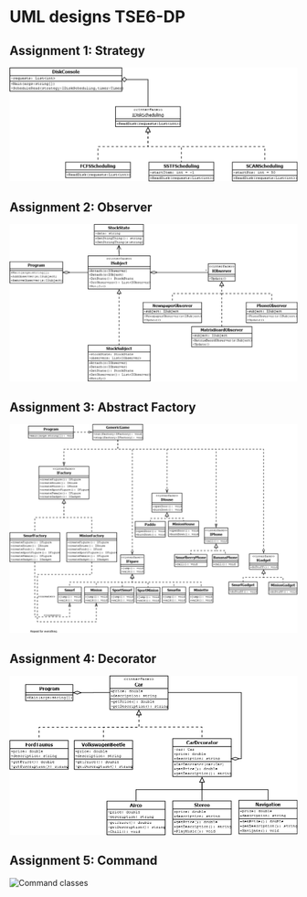 UML designs TSE6-DP
================================================================================================================
## Assignment 1: Strategy  
![Strategy classes](W1-Strategy.png)  
  
## Assignment 2: Observer
![Observer classes](W2-Observer.png)  
  
## Assignment 3: Abstract Factory  
![Abstract Factory classes](W3-Abstract-Factory.png)  
  
## Assignment 4: Decorator  
![Decorator classes](W4-Decorator.png)  
  
## Assignment 5: Command  
![Command classes](W4-Command.png)  